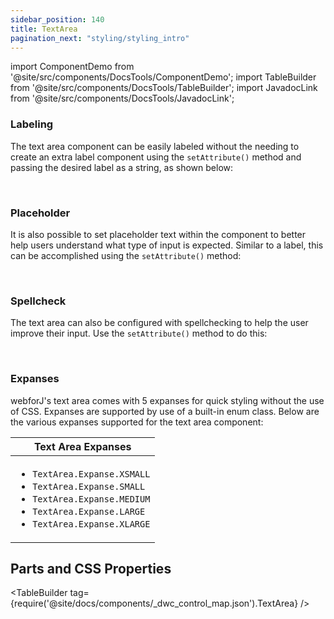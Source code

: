 ```yaml
---
sidebar_position: 140
title: TextArea
pagination_next: "styling/styling_intro"
---
```


import ComponentDemo from '@site/src/components/DocsTools/ComponentDemo';
import TableBuilder from '@site/src/components/DocsTools/TableBuilder';
import JavadocLink from '@site/src/components/DocsTools/JavadocLink';

<JavadocLink type="foundation" location="org/dwcj/component/textarea/TextArea" top='true'/>

### Labeling

The text area component can be easily labeled without the needing to create an extra label component using the `setAttribute()` method and passing the desired label as a string, as shown below: <br/>

<ComponentDemo 
path='https://demo.webforj.com/webapp/controlsamples?class=componentdemos.textareademos.TextAreaLabel' 
javaE='https://raw.githubusercontent.com/webforj/ControlSamples/main/src/main/java/componentdemos/textareademos/TextAreaLabel.java'
javaC='https://raw.githubusercontent.com/webforj/ControlSamples/main/src/main/code_snippets/textarea/Label.txt'
cssURL='https://raw.githubusercontent.com/webforj/ControlSamples/main/src/main/resources/css/textareastyles/text_area_styles.css' 
javaHighlight='{15}'
height = '125px'
/>

<br/>

### Placeholder

It is also possible to set placeholder text within the component to better help users understand what type of input is expected. Similar to a label, this can be accomplished using the `setAttribute()` method: <br/>

<ComponentDemo 
path='https://demo.webforj.com/webapp/controlsamples?class=componentdemos.textareademos.TextAreaPlaceholder' 
javaE='https://raw.githubusercontent.com/webforj/ControlSamples/main/src/main/java/componentdemos/textareademos/TextAreaPlaceholder.java'
javaC='https://raw.githubusercontent.com/webforj/ControlSamples/main/src/main/code_snippets/textarea/Placeholder.txt'
cssURL='https://raw.githubusercontent.com/webforj/ControlSamples/main/src/main/resources/css/textareastyles/text_area_styles.css' 
javaHighlight='{16}'
height = '125px'
/>

<br/>

### Spellcheck

The text area can also be configured with spellchecking to help the user improve their input. Use the `setAttribute()` method to do this:

<ComponentDemo 
path='https://demo.webforj.com/webapp/controlsamples?class=componentdemos.textareademos.TextAreaSpellcheck' 
javaE='https://raw.githubusercontent.com/webforj/ControlSamples/main/src/main/java/componentdemos/textareademos/TextAreaSpellcheck.java'
javaC='https://raw.githubusercontent.com/webforj/ControlSamples/main/src/main/code_snippets/textarea/Spellcheck.txt'
cssURL='https://raw.githubusercontent.com/webforj/ControlSamples/main/src/main/resources/css/textareastyles/text_area_styles.css' 
javaHighlight='{16}'
height = '125px'
/>

<br/>

### Expanses

webforJ's text area comes with 5 expanses for quick styling without the use of CSS. Expanses are supported by use of a built-in enum class.
Below are the various expanses supported for the text area component: <br/>

<ComponentDemo 
path='https://demo.webforj.com/webapp/controlsamples?class=componentdemos.textareademos.TextAreaExpanse' 
javaE='https://raw.githubusercontent.com/webforj/ControlSamples/main/src/main/java/componentdemos/textareademos/TextAreaExpanse.java'
javaC='https://raw.githubusercontent.com/webforj/ControlSamples/main/src/main/code_snippets/textarea/Expanse.txt'
cssURL='https://raw.githubusercontent.com/webforj/ControlSamples/main/src/main/resources/css/textareastyles/text_area_styles.css' 
javaHighlight='{19,23,27,31,35}'
height = '200px'
/>

|Text Area Expanses|
|-|
|<ul><li>```TextArea.Expanse.XSMALL```</li><li>```TextArea.Expanse.SMALL```</li><li>```TextArea.Expanse.MEDIUM```</li><li>```TextArea.Expanse.LARGE```</li><li>```TextArea.Expanse.XLARGE```</li></ul>|

## Parts and CSS Properties

<TableBuilder tag={require('@site/docs/components/_dwc_control_map.json').TextArea} />
